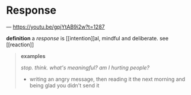 # Response

&mdash; <https://youtu.be/gpjYtAB9i2w?t=1287>

**definition** a _response_ is [[intention]]al, mindful and deliberate. see [[reaction]]

> **examples**
>
> _stop. think. what's meaningful? am I hurting people?_
>
> - writing an angry message, then reading it the next morning and being glad you didn't send it
